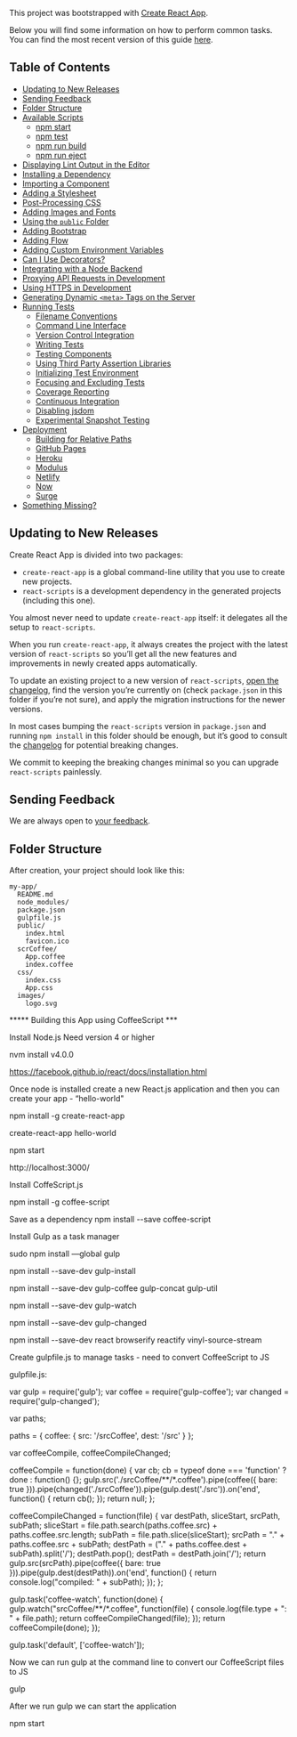 This project was bootstrapped with [Create React App](https://github.com/facebookincubator/create-react-app).

Below you will find some information on how to perform common tasks.<br>
You can find the most recent version of this guide [here](https://github.com/facebookincubator/create-react-app/blob/master/packages/react-scripts/template/README.md).

## Table of Contents

- [Updating to New Releases](#updating-to-new-releases)
- [Sending Feedback](#sending-feedback)
- [Folder Structure](#folder-structure)
- [Available Scripts](#available-scripts)
  - [npm start](#npm-start)
  - [npm test](#npm-test)
  - [npm run build](#npm-run-build)
  - [npm run eject](#npm-run-eject)
- [Displaying Lint Output in the Editor](#displaying-lint-output-in-the-editor)
- [Installing a Dependency](#installing-a-dependency)
- [Importing a Component](#importing-a-component)
- [Adding a Stylesheet](#adding-a-stylesheet)
- [Post-Processing CSS](#post-processing-css)
- [Adding Images and Fonts](#adding-images-and-fonts)
- [Using the `public` Folder](#using-the-public-folder)
- [Adding Bootstrap](#adding-bootstrap)
- [Adding Flow](#adding-flow)
- [Adding Custom Environment Variables](#adding-custom-environment-variables)
- [Can I Use Decorators?](#can-i-use-decorators)
- [Integrating with a Node Backend](#integrating-with-a-node-backend)
- [Proxying API Requests in Development](#proxying-api-requests-in-development)
- [Using HTTPS in Development](#using-https-in-development)
- [Generating Dynamic `<meta>` Tags on the Server](#generating-dynamic-meta-tags-on-the-server)
- [Running Tests](#running-tests)
  - [Filename Conventions](#filename-conventions)
  - [Command Line Interface](#command-line-interface)
  - [Version Control Integration](#version-control-integration)
  - [Writing Tests](#writing-tests)
  - [Testing Components](#testing-components)
  - [Using Third Party Assertion Libraries](#using-third-party-assertion-libraries)
  - [Initializing Test Environment](#initializing-test-environment)
  - [Focusing and Excluding Tests](#focusing-and-excluding-tests)
  - [Coverage Reporting](#coverage-reporting)
  - [Continuous Integration](#continuous-integration)
  - [Disabling jsdom](#disabling-jsdom)
  - [Experimental Snapshot Testing](#experimental-snapshot-testing)
- [Deployment](#deployment)
  - [Building for Relative Paths](#building-for-relative-paths)
  - [GitHub Pages](#github-pages)
  - [Heroku](#heroku)
  - [Modulus](#modulus)
  - [Netlify](#netlify)
  - [Now](#now)
  - [Surge](#surge)
- [Something Missing?](#something-missing)

## Updating to New Releases

Create React App is divided into two packages:

* `create-react-app` is a global command-line utility that you use to create new projects.
* `react-scripts` is a development dependency in the generated projects (including this one).

You almost never need to update `create-react-app` itself: it delegates all the setup to `react-scripts`.

When you run `create-react-app`, it always creates the project with the latest version of `react-scripts` so you’ll get all the new features and improvements in newly created apps automatically.

To update an existing project to a new version of `react-scripts`, [open the changelog](https://github.com/facebookincubator/create-react-app/blob/master/CHANGELOG.md), find the version you’re currently on (check `package.json` in this folder if you’re not sure), and apply the migration instructions for the newer versions.

In most cases bumping the `react-scripts` version in `package.json` and running `npm install` in this folder should be enough, but it’s good to consult the [changelog](https://github.com/facebookincubator/create-react-app/blob/master/CHANGELOG.md) for potential breaking changes.

We commit to keeping the breaking changes minimal so you can upgrade `react-scripts` painlessly.

## Sending Feedback

We are always open to [your feedback](https://github.com/facebookincubator/create-react-app/issues).

## Folder Structure

After creation, your project should look like this:

```
my-app/
  README.md
  node_modules/
  package.json
  gulpfile.js
  public/
    index.html
    favicon.ico
  scrCoffee/
    App.coffee
    index.coffee
  css/
    index.css
    App.css
  images/
    logo.svg
```
***** Building this App using CoffeeScript ***

Install Node.js
Need version 4 or higher

nvm install v4.0.0

https://facebook.github.io/react/docs/installation.html

Once node is installed create a new React.js application and then you can create your app - “hello-world"

npm install -g create-react-app

create-react-app hello-world

npm start

http://localhost:3000/

Install CoffeScript.js

npm install -g coffee-script

Save as a dependency
npm install --save coffee-script

Install Gulp as a task manager

sudo npm install —global gulp

npm install --save-dev gulp-install

npm install --save-dev gulp-coffee gulp-concat gulp-util

npm install --save-dev gulp-watch

npm install --save-dev gulp-changed

npm install --save-dev react browserify reactify vinyl-source-stream

Create gulpfile.js to manage tasks - need to convert CoffeeScript to JS

gulpfile.js:

var gulp = require('gulp');
var coffee = require('gulp-coffee');
var changed = require('gulp-changed');

var paths;

paths = {
  coffee: {
    src: '/srcCoffee',
    dest: '/src'
  }
};

var coffeeCompile, coffeeCompileChanged;

coffeeCompile = function(done) {
  var cb;
  cb = typeof done === 'function' ? done : function() {};
  gulp.src('./srcCoffee/**/*.coffee').pipe(coffee({
    bare: true
  })).pipe(changed('./srcCoffee')).pipe(gulp.dest('./src')).on('end', function() {
    return cb();
  });
  return null;
};

coffeeCompileChanged = function(file) {
  var destPath, sliceStart, srcPath, subPath;
  sliceStart = file.path.search(paths.coffee.src) + paths.coffee.src.length;
  subPath = file.path.slice(sliceStart);
  srcPath = "." + paths.coffee.src + subPath;
  destPath = ("." + paths.coffee.dest + subPath).split('/');
  destPath.pop();
  destPath = destPath.join('/');
  return gulp.src(srcPath).pipe(coffee({
    bare: true
  })).pipe(gulp.dest(destPath)).on('end', function() {
    return console.log("compiled: " + subPath);
  });
};

gulp.task('coffee-watch', function(done) {
  gulp.watch("srcCoffee/**/*.coffee", function(file) {
    console.log(file.type + ": " + file.path);
    return coffeeCompileChanged(file);
  });
  return coffeeCompile(done);
});

gulp.task('default', ['coffee-watch']);


Now we can run gulp at the command line to convert our CoffeeScript files to JS

gulp

After we run gulp we can start the application 

npm start
